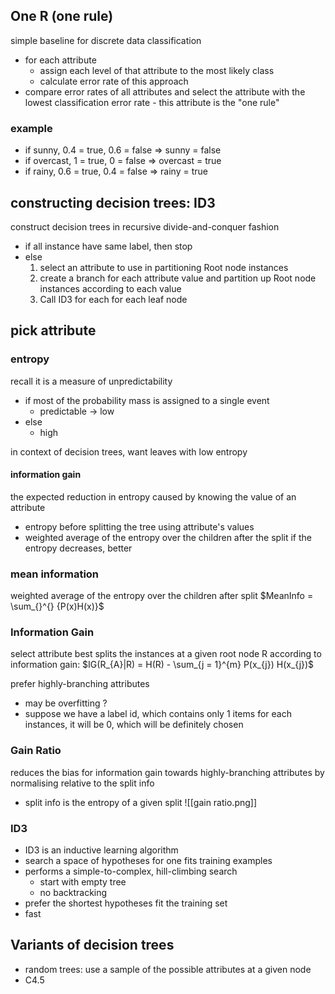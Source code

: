## One R (one rule)
simple baseline for discrete data classification
- for each attribute
	- assign each level of that attribute to the most likely class
	- calculate error rate of this approach
- compare error rates of all attributes and select the attribute with the lowest classification error rate - this attribute is the "one rule"

### example
- if sunny, 0.4 = true, 0.6 = false => sunny = false
- if overcast, 1 = true, 0 = false => overcast = true
- if rainy, 0.6 = true, 0.4 = false => rainy = true

## constructing decision trees: ID3
construct decision trees in recursive divide-and-conquer fashion
- if all instance have same label, then stop
- else 
	1. select an attribute to use in partitioning Root node instances
	2. create a branch for each attribute value and partition up Root node instances according to each value
	3. Call ID3 for each for each leaf node

## pick attribute

### entropy
recall it is a measure of unpredictability
- if most of the probability mass is assigned to a single event
	- predictable -> low
- else 
	- high

in context of decision trees, want leaves with low entropy

#### information gain
the expected reduction in entropy caused by knowing the value of an attribute
- entropy before splitting the tree using attribute's values
- weighted average of the entropy over the children after the split
if the entropy decreases, better

### mean information
weighted average of the entropy over the children after split
$MeanInfo = \sum_{}^{} {P(x)H(x)}$

### Information Gain
select attribute best splits the instances at a given root node R according to information gain: $IG(R_{A}|R) = H(R) - \sum_{j = 1}^{m} P(x_{j}) H(x_{j})$

prefer highly-branching attributes
- may be overfitting ?
- suppose we have a label id, which contains only 1 items for each instances, it will be 0, which will be definitely chosen

### Gain Ratio
reduces the bias for information gain towards highly-branching attributes by normalising relative to the split info

- split info is the entropy of a given split
![[gain ratio.png]]

### ID3
- ID3 is an inductive learning algorithm
- search a space of hypotheses for one fits training examples
- performs a simple-to-complex, hill-climbing search
	- start with empty tree
	- no backtracking
- prefer the shortest hypotheses fit the training set
- fast

## Variants of decision trees
- random trees: use a sample of the possible attributes at a given node
- C4.5
